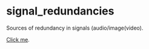 # signal_redundancies

Sources of redundancy in signals (audio/image(video).

[Click me](https://cdn.rawgit.com/vicente-gonzalez-ruiz/signal_redundancies/master/index.html).
